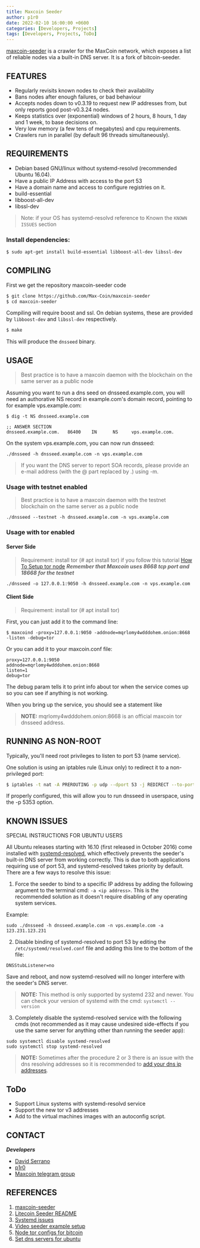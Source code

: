 ```yaml
---
title: Maxcoin Seeder
author: p1r0
date: 2022-02-10 16:00:00 +0600
categories: [Developers, Projects]
tags: [Developers, Projects, ToDo]
---
```


[maxcoin-seeder](https://github.com/Max-Coin/maxcoin-seeder) is a crawler for the MaxCoin network, which exposes a list
of reliable nodes via a built-in DNS server. It is a fork of bitcoin-seeder.


## FEATURES
* Regularly revisits known nodes to check their availability
* Bans nodes after enough failures, or bad behaviour
* Accepts nodes down to v0.3.19 to request new IP addresses from,
  but only reports good post-v0.3.24 nodes.
* Keeps statistics over (exponential) windows of 2 hours, 8 hours,
  1 day and 1 week, to base decisions on.
* Very low memory (a few tens of megabytes) and cpu requirements.
* Crawlers run in parallel (by default 96 threads simultaneously).

## REQUIREMENTS

* Debian based GNU/linux without systemd-resolvd (recommended Ubuntu 16.04).
* Have a public IP Address with access to the port 53
* Have a domain name and access to configure registries on it.
* build-essential 
* libboost-all-dev 
* libssl-dev

> Note: if your OS has systemd-resolvd reference to Known  the `KNOWN ISSUES` section

### Install dependencies:

```sh
$ sudo apt-get install build-essential libboost-all-dev libssl-dev
```

## COMPILING
First we get the repository maxcoin-seeder code

```sh
$ git clone https://github.com/Max-Coin/maxcoin-seeder
$ cd maxcoin-seeder
```

Compiling will require boost and ssl.  On debian systems, these are provided
by `libboost-dev` and `libssl-dev` respectively.

```sh
$ make
```

This will produce the `dnsseed` binary.

## USAGE
> Best practice is to have a maxcoin daemon with the blockchain on the same server as a public node

Assuming you want to run a dns seed on dnsseed.example.com, you will
need an authorative NS record in example.com's domain record, pointing
to for example vps.example.com:

```
$ dig -t NS dnsseed.example.com

;; ANSWER SECTION
dnsseed.example.com.   86400    IN      NS     vps.example.com.
```

On the system vps.example.com, you can now run dnsseed:

```
./dnsseed -h dnsseed.example.com -n vps.example.com
```

> If you want the DNS server to report SOA records, please provide an
e-mail address (with the @ part replaced by .) using -m.

### Usage with testnet enabled
> Best practice is to have a maxcoin daemon with the testnet blockchain on the same server as a public node

```
./dnsseed --testnet -h dnsseed.example.com -n vps.example.com
```

### Usage with tor enabled

#### Server Side
> Requirement: install tor (# apt install tor)
> if you follow this tutorial
> [How To Setup tor node](https://en.bitcoin.it/wiki/Setting_up_a_Tor_hidden_service)
> ***Remember that Maxcoin uses 8668 tcp port and 18668 for the testnet***

```
./dnsseed -o 127.0.0.1:9050 -h dnsseed.example.com -n vps.example.com
```

#### Client Side
> Requirement: install tor (# apt install tor)

First, you can just add it to the command line:

`$ maxcoind -proxy=127.0.0.1:9050 -addnode=mqrlomy4wdddohem.onion:8668 -listen -debug=tor`

Or you can add it to your maxcoin.conf file:

```
proxy=127.0.0.1:9050
addnode=mqrlomy4wdddohem.onion:8668
listen=1
debug=tor
```

The debug param tells it to print info about tor when the service comes up so you can see if anything is not working.

When you bring up the service, you should see a statement like

> **NOTE:** mqrlomy4wdddohem.onion:8668 is an official maxcoin tor dnsseed address.


## RUNNING AS NON-ROOT

Typically, you'll need root privileges to listen to port 53 (name service).

One solution is using an iptables rule (Linux only) to redirect it to
a non-privileged port:

```sh
$ iptables -t nat -A PREROUTING -p udp --dport 53 -j REDIRECT --to-port 5353
```

If properly configured, this will allow you to run dnsseed in userspace, using
the -p 5353 option.

## KNOWN ISSUES

SPECIAL INSTRUCTIONS FOR UBUNTU USERS

All Ubuntu releases starting with 16.10 (first released in October 2016) come installed with [systemd-resolved](https://www.freedesktop.org/software/systemd/man/systemd-resolved.service.html), which effectively prevents the seeder's built-in DNS server from working correctly. This is due to both applications requiring use of port 53, and systemd-resolved takes priority by default. There are a few ways to resolve this issue:

1. Force the seeder to bind to a specific IP address by adding the following argument to the terminal cmd: `-a <ip address>`. This is the recommended solution as it doesn't require disabling of any operating system services.

Example:

```
sudo ./dnsseed -h dnsseed.example.com -n vps.example.com -a 123.231.123.231
```

2. Disable binding of systemd-resolved to port 53 by editing the `/etc/systemd/resolved.conf` file and adding this line to the bottom of the file:

```
DNSStubListener=no
```

Save and reboot, and now systemd-resolved will no longer interfere with the seeder's DNS server.

>**NOTE:** This method is only supported by systemd 232 and newer. You can check your version of systemd with the cmd: `systemctl --version`

3. Completely disable the systemd-resolved service with the following cmds (not recommended as it may cause undesired side-effects if you use the same server for anything other than running the seeder app):

```
sudo systemctl disable systemd-resolved
sudo systemctl stop systemd-resolved
```
> **NOTE:** Sometimes after the procedure 2 or 3 there is an issue with the dns resolving addresses so it is recommended to [add your dns ip addresses](https://linuxhint.com/set-dns-name-servers-ubuntu-linux/).

## ToDo
* Support Linux systems with systemd-resolvd service
* Support the new tor v3 addresses
* Add to the virtual machines images with an autoconfig script.

## CONTACT

***Developers***
- [David Serrano](https://twitter.com/getmaxcoin)
- [p1r0](mailto:p1r0@nethunters.xyz)
- [Maxcoin telegram group](https://t.me/maxcoinproject)


## REFERENCES

1. [maxcoin-seeder](https://github.com/Max-Coin/maxcoin-seeder)
2. [Litecoin Seeder README](https://github.com/pooler/litecoin-seeder/blob/master/README)
3. [Systemd issues](https://github.com/guapcrypto/DNS-Seeder/blob/main/README.md)
4. [Video seeder example setup](https://www.youtube.com/watch?v=DsaxbwwVEXk)
5. [Node tor configs for bitcoin](https://en.bitcoin.it/wiki/Setting_up_a_Tor_hidden_service)
6. [Set dns servers for ubuntu](https://linuxhint.com/set-dns-name-servers-ubuntu-linux/)
